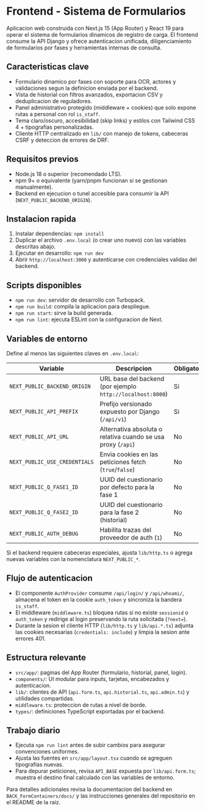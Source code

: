 # Frontend - Sistema de Formularios

Aplicacion web construida con Next.js 15 (App Router) y React 19 para operar el sistema de formularios dinamicos de registro de carga. El frontend consume la API Django y ofrece autenticacion unificada, diligenciamiento de formularios por fases y herramientas internas de consulta.

## Caracteristicas clave
- Formulario dinamico por fases con soporte para OCR, actores y validaciones segun la definicion enviada por el backend.
- Vista de historial con filtros avanzados, exportacion CSV y deduplicacion de reguladores.
- Panel administrativo protegido (middleware + cookies) que solo expone rutas a personal con rol `is_staff`.
- Tema claro/oscuro, accesibilidad (skip links) y estilos con Tailwind CSS 4 + tipografias personalizadas.
- Cliente HTTP centralizado en `lib/` con manejo de tokens, cabeceras CSRF y deteccion de errores de DRF.

## Requisitos previos
- Node.js 18 o superior (recomendado LTS).
- npm 9+ o equivalente (yarn/pnpm funcionan si se gestionan manualmente).
- Backend en ejecucion o tunel accesible para consumir la API (`NEXT_PUBLIC_BACKEND_ORIGIN`).

## Instalacion rapida
1. Instalar dependencias: `npm install`
2. Duplicar el archivo `.env.local` (o crear uno nuevo) con las variables descritas abajo.
3. Ejecutar en desarrollo: `npm run dev`
4. Abrir `http://localhost:3000` y autenticarse con credenciales validas del backend.

## Scripts disponibles
- `npm run dev`: servidor de desarrollo con Turbopack.
- `npm run build`: compila la aplicacion para despliegue.
- `npm run start`: sirve la build generada.
- `npm run lint`: ejecuta ESLint con la configuracion de Next.

## Variables de entorno
Define al menos las siguientes claves en `.env.local`:

| Variable | Descripcion | Obligatorio |
|----------|-------------|-------------|
| `NEXT_PUBLIC_BACKEND_ORIGIN` | URL base del backend (por ejemplo `http://localhost:8000`) | Si |
| `NEXT_PUBLIC_API_PREFIX` | Prefijo versionado expuesto por Django (`/api/v1`) | Si |
| `NEXT_PUBLIC_API_URL` | Alternativa absoluta o relativa cuando se usa proxy (`/api`) | No |
| `NEXT_PUBLIC_USE_CREDENTIALS` | Envia cookies en las peticiones fetch (`true`/`false`) | No |
| `NEXT_PUBLIC_Q_FASE1_ID` | UUID del cuestionario por defecto para la fase 1 | No |
| `NEXT_PUBLIC_Q_FASE2_ID` | UUID del cuestionario para la fase 2 (historial) | No |
| `NEXT_PUBLIC_AUTH_DEBUG` | Habilita trazas del proveedor de auth (`1`) | No |

Si el backend requiere cabeceras especiales, ajusta `lib/http.ts` o agrega nuevas variables con la nomenclatura `NEXT_PUBLIC_*`.

## Flujo de autenticacion
- El componente `AuthProvider` consume `/api/login/` y `/api/whoami/`, almacena el token en la cookie `auth_token` y sincroniza la bandera `is_staff`.
- El middleware (`middleware.ts`) bloquea rutas si no existe `sessionid` o `auth_token` y redirige al login preservando la ruta solicitada (`?next=`).
- Durante la sesion el cliente HTTP (`lib/http.ts` y `lib/api.*.ts`) adjunta las cookies necesarias (`credentials: include`) y limpia la sesion ante errores 401.

## Estructura relevante
- `src/app/`: paginas del App Router (formulario, historial, panel, login).
- `components/`: UI modular para inputs, tarjetas, encabezados y autenticacion.
- `lib/`: clientes de API (`api.form.ts`, `api.historial.ts`, `api.admin.ts`) y utilidades compartidas.
- `middleware.ts`: proteccion de rutas a nivel de borde.
- `types/`: definiciones TypeScript exportadas por el backend.

## Trabajo diario
- Ejecuta `npm run lint` antes de subir cambios para asegurar convenciones uniformes.
- Ajusta las fuentes en `src/app/layout.tsx` cuando se agreguen tipografias nuevas.
- Para depurar peticiones, revisa `API_BASE` expuesta por `lib/api.form.ts`; muestra el destino final calculado con las variables de entorno.

Para detalles adicionales revisa la documentacion del backend en `BACK_FormContainers/docs/` y las instrucciones generales del repositorio en el README de la raiz.
